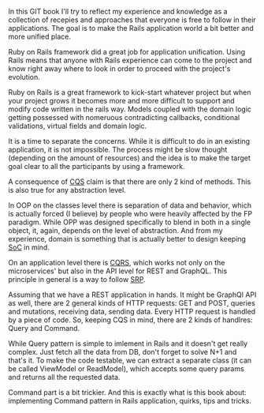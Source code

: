 In this GIT book I'll try to reflect my experience and knowledge as a collection of recepies and approaches that everyone is free to follow in their applications. The goal is to make the Rails application world a bit better and more unified place.

Ruby on Rails framework did a great job for application unification. Using Rails means that anyone with Rails experience can come to the project and know right away where to look in order to proceed with the project's evolution.

Ruby on Rails is a great framework to kick-start whatever project but when your project grows it becomes more and more difficult to support and modify code written in the rails way. Models coupled with the domain logic getting possessed with nomeruous contradicting callbacks, conditional validations, virtual fields and domain logic.

It is a time to separate the concerns. While it is difficult to do in an existing application, it is not impossible. The process might be slow thought (depending on the amount of resources) and the idea is to make the target goal clear to all the participants by using a framework.

A consequence of [CQS](https://en.wikipedia.org/wiki/Command%E2%80%93query_separation) claim is that there are only 2 kind of methods. This is also true for any abstraction level.

In OOP on the classes level there is separation of data and behavior, which is actually forced (I believe) by people who were heavily affected by the FP paradigm. While OPP was designed specifically to blend in both in a single object, it, again, depends on the level of abstraction. And from my experience, domain is something that is actually better to design keeping [SoC](https://en.wikipedia.org/wiki/Separation_of_concerns) in mind.

On an application level there is [CQRS](https://microservices.io/patterns/data/cqrs.html), which works not only on the microservices' but also in the API level for REST and GraphQL. This principle in general is a way to follow [SRP](https://en.wikipedia.org/wiki/Single-responsibility_principle).

Assuming that we have a REST application in hands. It might be GraphQl API as well, there are 2 general kinds of HTTP requests: GET and POST, queries and mutations, receiving data, sending data. Every HTTP request is handled by a piece of code. So, keeping CQS in mind, there are 2 kinds of handlres: Query and Command.

While Query pattern is simple to imlement in Rails and it doesn't get really complex. Just fetch all the data from DB, don't forget to solve N+1 and that's it. To make the code testable, we can extract a separate class (it can be called ViewModel or ReadModel), which accepts some query params and returns all the requested data.

Command part is a bit trickier. And this is exactly what is this book about: implementing Command pattern in Rails application, quirks, tips and tricks.
